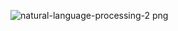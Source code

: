 ![natural-language-processing-2 png](https://user-images.githubusercontent.com/7158671/36677469-df62265e-1b16-11e8-8e63-7e599d36076a.jpeg)
